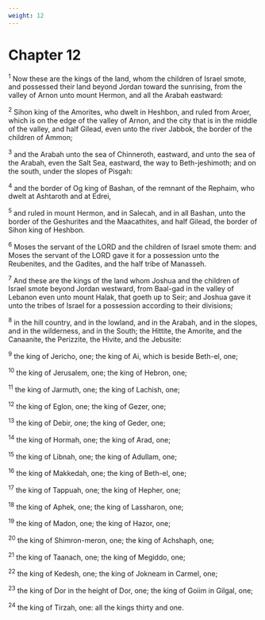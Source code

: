 ```yaml
---
weight: 12
---
```


# Chapter 12

<sup>1</sup> Now these are the kings of the land, whom the children of Israel smote, and possessed their land beyond Jordan toward the sunrising, from the valley of Arnon unto mount Hermon, and all the Arabah eastward: 

<sup>2</sup> Sihon king of the Amorites, who dwelt in Heshbon, and ruled from Aroer, which is on the edge of the valley of Arnon, and the city that is in the middle of the valley, and half Gilead, even unto the river Jabbok, the border of the children of Ammon; 

<sup>3</sup> and the Arabah unto the sea of Chinneroth, eastward, and unto the sea of the Arabah, even the Salt Sea, eastward, the way to Beth-jeshimoth; and on the south, under the slopes of Pisgah: 

<sup>4</sup> and the border of Og king of Bashan, of the remnant of the Rephaim, who dwelt at Ashtaroth and at Edrei, 

<sup>5</sup> and ruled in mount Hermon, and in Salecah, and in all Bashan, unto the border of the Geshurites and the Maacathites, and half Gilead, the border of Sihon king of Heshbon. 

<sup>6</sup> Moses the servant of the LORD and the children of Israel smote them: and Moses the servant of the LORD gave it for a possession unto the Reubenites, and the Gadites, and the half tribe of Manasseh. 

<sup>7</sup> And these are the kings of the land whom Joshua and the children of Israel smote beyond Jordan westward, from Baal-gad in the valley of Lebanon even unto mount Halak, that goeth up to Seir; and Joshua gave it unto the tribes of Israel for a possession according to their divisions; 

<sup>8</sup> in the hill country, and in the lowland, and in the Arabah, and in the slopes, and in the wilderness, and in the South; the Hittite, the Amorite, and the Canaanite, the Perizzite, the Hivite, and the Jebusite: 

<sup>9</sup> the king of Jericho, one; the king of Ai, which is beside Beth-el, one; 

<sup>10</sup> the king of Jerusalem, one; the king of Hebron, one; 

<sup>11</sup> the king of Jarmuth, one; the king of Lachish, one; 

<sup>12</sup> the king of Eglon, one; the king of Gezer, one; 

<sup>13</sup> the king of Debir, one; the king of Geder, one; 

<sup>14</sup> the king of Hormah, one; the king of Arad, one; 

<sup>15</sup> the king of Libnah, one; the king of Adullam, one; 

<sup>16</sup> the king of Makkedah, one; the king of Beth-el, one; 

<sup>17</sup> the king of Tappuah, one; the king of Hepher, one; 

<sup>18</sup> the king of Aphek, one; the king of Lassharon, one; 

<sup>19</sup> the king of Madon, one; the king of Hazor, one; 

<sup>20</sup> the king of Shimron-meron, one; the king of Achshaph, one; 

<sup>21</sup> the king of Taanach, one; the king of Megiddo, one; 

<sup>22</sup> the king of Kedesh, one; the king of Jokneam in Carmel, one; 

<sup>23</sup> the king of Dor in the height of Dor, one; the king of Goiim in Gilgal, one; 

<sup>24</sup> the king of Tirzah, one: all the kings thirty and one. 



